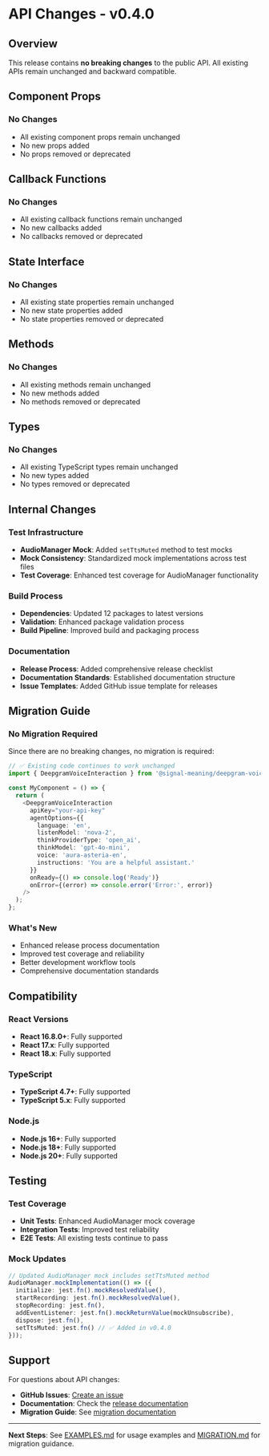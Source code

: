 # API Changes - v0.4.0

## Overview

This release contains **no breaking changes** to the public API. All existing APIs remain unchanged and backward compatible.

## Component Props

### No Changes
- All existing component props remain unchanged
- No new props added
- No props removed or deprecated

## Callback Functions

### No Changes
- All existing callback functions remain unchanged
- No new callbacks added
- No callbacks removed or deprecated

## State Interface

### No Changes
- All existing state properties remain unchanged
- No new state properties added
- No state properties removed or deprecated

## Methods

### No Changes
- All existing methods remain unchanged
- No new methods added
- No methods removed or deprecated

## Types

### No Changes
- All existing TypeScript types remain unchanged
- No new types added
- No types removed or deprecated

## Internal Changes

### Test Infrastructure
- **AudioManager Mock**: Added `setTtsMuted` method to test mocks
- **Mock Consistency**: Standardized mock implementations across test files
- **Test Coverage**: Enhanced test coverage for AudioManager functionality

### Build Process
- **Dependencies**: Updated 12 packages to latest versions
- **Validation**: Enhanced package validation process
- **Build Pipeline**: Improved build and packaging process

### Documentation
- **Release Process**: Added comprehensive release checklist
- **Documentation Standards**: Established documentation structure
- **Issue Templates**: Added GitHub issue template for releases

## Migration Guide

### No Migration Required
Since there are no breaking changes, no migration is required:

```typescript
// ✅ Existing code continues to work unchanged
import { DeepgramVoiceInteraction } from '@signal-meaning/deepgram-voice-interaction-react';

const MyComponent = () => {
  return (
    <DeepgramVoiceInteraction
      apiKey="your-api-key"
      agentOptions={{
        language: 'en',
        listenModel: 'nova-2',
        thinkProviderType: 'open_ai',
        thinkModel: 'gpt-4o-mini',
        voice: 'aura-asteria-en',
        instructions: 'You are a helpful assistant.'
      }}
      onReady={() => console.log('Ready')}
      onError={(error) => console.error('Error:', error)}
    />
  );
};
```

### What's New
- Enhanced release process documentation
- Improved test coverage and reliability
- Better development workflow tools
- Comprehensive documentation standards

## Compatibility

### React Versions
- **React 16.8.0+**: Fully supported
- **React 17.x**: Fully supported
- **React 18.x**: Fully supported

### TypeScript
- **TypeScript 4.7+**: Fully supported
- **TypeScript 5.x**: Fully supported

### Node.js
- **Node.js 16+**: Fully supported
- **Node.js 18+**: Fully supported
- **Node.js 20+**: Fully supported

## Testing

### Test Coverage
- **Unit Tests**: Enhanced AudioManager mock coverage
- **Integration Tests**: Improved test reliability
- **E2E Tests**: All existing tests continue to pass

### Mock Updates
```typescript
// Updated AudioManager mock includes setTtsMuted method
AudioManager.mockImplementation(() => ({
  initialize: jest.fn().mockResolvedValue(),
  startRecording: jest.fn().mockResolvedValue(),
  stopRecording: jest.fn(),
  addEventListener: jest.fn().mockReturnValue(mockUnsubscribe),
  dispose: jest.fn(),
  setTtsMuted: jest.fn() // ✅ Added in v0.4.0
}));
```

## Support

For questions about API changes:

- **GitHub Issues**: [Create an issue](https://github.com/Signal-Meaning/dg_react_agent/issues)
- **Documentation**: Check the [release documentation](./README.md)
- **Migration Guide**: See [migration documentation](../../migration/README.md)

---

**Next Steps**: See [EXAMPLES.md](./EXAMPLES.md) for usage examples and [MIGRATION.md](./MIGRATION.md) for migration guidance.
